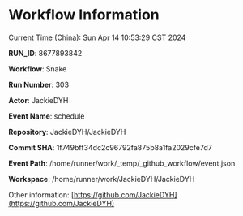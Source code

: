 # Workflow Information

Current Time (China): Sun Apr 14 10:53:29 CST 2024  

**RUN_ID**: 8677893842  

**Workflow**: Snake  

**Run Number**: 303  

**Actor**: JackieDYH  

**Event Name**: schedule  

**Repository**: JackieDYH/JackieDYH  

**Commit SHA**: 1f749bff34dc2c96792fa875b8a1fa2029cfe7d7  

**Event Path**: /home/runner/work/_temp/_github_workflow/event.json  

**Workspace**: /home/runner/work/JackieDYH/JackieDYH  

Other information: [https://github.com/JackieDYH](https://github.com/JackieDYH)
